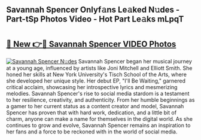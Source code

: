 ## Savannah Spencer Onlyf𝚊ns Le𝚊ked N𝚞des - Part-tSp Photos Video - Hot Part Le𝚊ks mLpqT

# <h2><a href="http://ab87203.deff.icu/?id=Savannah+Spencer">🔗 New 👉🔴 Savannah Spencer VIDEO Photos</a></h2>

[![Savannah Spencer N𝚞des](https://i.imgur.com/rIISA9y.gif)](http://ab87203.deff.icu/?id=Savannah+Spencer)
Savannah Spencer began her musical journey at a young age, influenced by artists like Joni Mitchell and Elliott Smith. She honed her skills at New York University's Tisch School of the Arts, where she developed her unique style. Her debut EP, "I'll Be Waiting," garnered critical acclaim, showcasing her introspective lyrics and mesmerizing melodies. Savannah Spencer's rise to social media stardom is a testament to her resilience, creativity, and authenticity. From her humble beginnings as a gamer to her current status as a content creator and model, Savannah Spencer has proven that with hard work, dedication, and a little bit of charm, anyone can make a name for themselves in the digital world. As she continues to grow and evolve, Savannah Spencer remains an inspiration to her fans and a force to be reckoned with in the world of social media.
